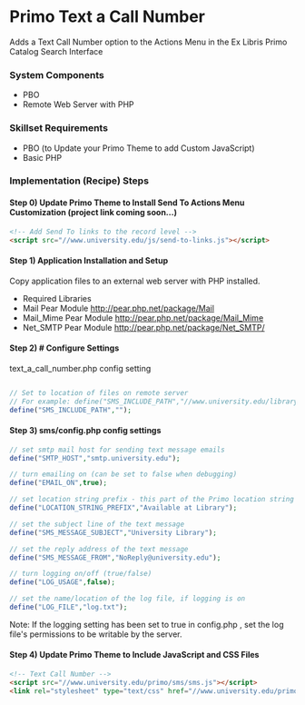 Primo Text a Call Number
========================

Adds a Text Call Number option to the Actions Menu in the Ex Libris Primo Catalog Search Interface

### System Components
 - PBO
 - Remote Web Server with PHP

### Skillset Requirements
- PBO (to Update your Primo Theme to add Custom JavaScript)
- Basic PHP

### Implementation (Recipe) Steps

#### Step 0) Update Primo Theme to Install Send To Actions Menu Customization (project link coming soon...)
```html
<!-- Add Send To links to the record level -->
<script src="//www.university.edu/js/send-to-links.js"></script>
```

#### Step 1) Application Installation and Setup
Copy application files to an external web server with PHP installed.

- Required Libraries
 -  Mail Pear Module http://pear.php.net/package/Mail
 -  Mail_Mime Pear Module http://pear.php.net/package/Mail_Mime
 -  Net_SMTP Pear Module http://pear.php.net/package/Net_SMTP/

#### Step 2) # Configure Settings

text_a_call_number.php config setting

```php

// Set to location of files on remote server
// For example: define("SMS_INCLUDE_PATH","//www.university.edu/library/primo/sms");
define("SMS_INCLUDE_PATH","");

```

#### Step 3) sms/config.php config settings
```php
// set smtp mail host for sending text message emails
define("SMTP_HOST","smtp.university.edu");

// turn emailing on (can be set to false when debugging)
define("EMAIL_ON",true);

// set location string prefix - this part of the Primo location string will be removed to shorten the text message
define("LOCATION_STRING_PREFIX","Available at Library");

// set the subject line of the text message
define("SMS_MESSAGE_SUBJECT","University Library");

// set the reply address of the text message
define("SMS_MESSAGE_FROM","NoReply@university.edu");

// turn logging on/off (true/false)
define("LOG_USAGE",false);

// set the name/location of the log file, if logging is on
define("LOG_FILE","log.txt");
```
Note: If the logging setting has been set to true in config.php , set the log file's permissions to be writable by the server.

#### Step 4) Update Primo Theme to Include JavaScript and CSS Files
```html
<!-- Text Call Number -->
<script src="//www.university.edu/primo/sms/sms.js"></script>
<link rel="stylesheet" type="text/css" href="//www.university.edu/primo/sms/sms.css">
```

